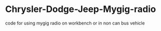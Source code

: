 # Chrysler-Dodge-Jeep-Mygig-radio
code for using mygig radio on workbench or in non can bus vehicle
